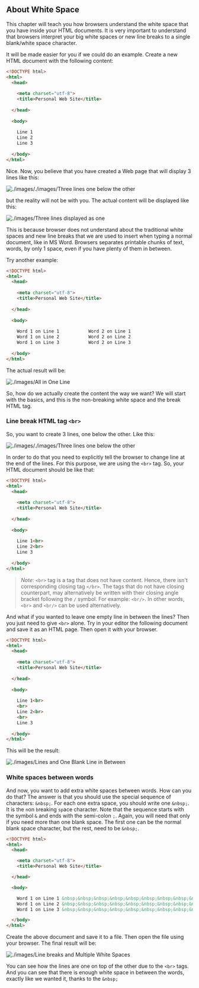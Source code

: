 ## About White Space

This chapter will teach you how browsers understand the white space that you have inside your HTML documents.
It is very important to understand that browsers interpret your big white spaces or new line breaks to a single blank/white space character.

It will be made easier for you if we could do an example. Create a new HTML document with the following content:

``` html
<!DOCTYPE html>
<html>
  <head>
  
    <meta charset="utf-8">
    <title>Personal Web Site</title>
    
  </head>
  
  <body>
  
    Line 1
    Line 2
    Line 3
    
  </body>
</html>    
```

Nice. Now, you believe that you have created a Web page that will display 3 lines like this:

![./images/./images/Three lines one below the other](./images/three-lines-one-below-the-other.png)

but the reality will not be with you. The actual content will be displayed like this:

![./images/Three lines displayed as one](./images/three-lines-displayed-as-one.png)

This is because browser does not understand about the traditional white spaces and new line breaks that we are used to insert when typing
a normal document, like in MS Word. Browsers separates printable chunks of text, words, by only 1 space, even if you have plenty of them in between.

Try another example:

``` html
<!DOCTYPE html>
<html>
  <head>
  
    <meta charset="utf-8">
    <title>Personal Web Site</title>
    
  </head>
  
  <body>
  
    Word 1 on Line 1           Word 2 on Line 1                         Word 3 on line 1
    Word 1 on Line 2           Word 2 on Line 2                         Word 3 on line 2
    Word 1 on Line 3           Word 2 on Line 3                         Word 3 on line 3
    
  </body>
</html>    
```

The actual result will be:

![./images/All in One Line](./images/all-in-one-line.png)

So, how do we actually create the content the way we want? We will start with the basics, and this is the non-breaking white space and the break HTML tag.

### Line break HTML tag `<br>`

So, you want to create 3 lines, one below the other. Like this:

![./images/./images/Three lines one below the other](./images/three-lines-one-below-the-other.png)

In order to do that you need to explicitly tell the browser to change line at the end of the lines. For this purpose, we are using the `<br>` tag.
So, your HTML document should be like that:

``` html
<!DOCTYPE html>
<html>
  <head>
  
    <meta charset="utf-8">
    <title>Personal Web Site</title>
    
  </head>
  
  <body>
  
    Line 1<br>
    Line 2<br>
    Line 3
    
  </body>
</html> 
```

> *Note*: `<br>` tag is a tag that does not have content. Hence, there isn't corresponding closing tag `</br>`. The tags that do not have
closing counterpart, may alternatively be written with their closing angle bracket following the `/` symbol. For example: `<br/>`. In other words, 
`<br>` and `<br/>` can be used alternatively.

And what if you wanted to leave one empty line in between the lines? Then you just need to give `<br>` alone. Try in your editor the following document
and save it as an HTML page. Then open it with your browser.

``` html
<!DOCTYPE html>
<html>
  <head>
  
    <meta charset="utf-8">
    <title>Personal Web Site</title>
    
  </head>
  
  <body>
  
    Line 1<br>
    <br>
    Line 2<br>
    <br>
    Line 3
    
  </body>
</html> 
```
This will be the result:

![./images/Lines and One Blank Line in Between](./images/lines-and-one-blank-line-in-between.png)


### White spaces between words

And now, you want to add extra white spaces between words. How can you do that? The answer is that you should use the special sequence of characters:
`&nbsp;`. For each one extra space, you should write one `&nbsp;`. It is the `n`on `b`reaking `sp`ace character. Note that the sequence starts with the symbol `&` and
ends with the semi-colon `;`. Again, you will need that only if you need more than one blank space. The first one can be the normal blank space character,
but the rest, need to be `&nbsp;`.

``` html
<!DOCTYPE html>
<html>
  <head>

    <meta charset="utf-8">
    <title>Personal Web Site</title>

  </head>

  <body>

    Word 1 on Line 1 &nbsp;&nbsp;&nbsp;&nbsp;&nbsp;&nbsp;&nbsp;&nbsp;&nbsp;Word 2 on Line 1 &nbsp;&nbsp;&nbsp;&nbsp;&nbsp;&nbsp;&nbsp;&nbsp;&nbsp;&nbsp;&nbsp;&nbsp;&nbsp;&nbsp;&nbsp;&nbsp;&nbsp;&nbsp;&nbsp;Word 3 on line 1<br>
    Word 1 on Line 2 &nbsp;&nbsp;&nbsp;&nbsp;&nbsp;&nbsp;&nbsp;&nbsp;&nbsp;Word 2 on Line 2 &nbsp;&nbsp;&nbsp;&nbsp;&nbsp;&nbsp;&nbsp;&nbsp;&nbsp;&nbsp;&nbsp;&nbsp;&nbsp;&nbsp;&nbsp;&nbsp;&nbsp;&nbsp;&nbsp;Word 3 on line 2<br>
    Word 1 on Line 3 &nbsp;&nbsp;&nbsp;&nbsp;&nbsp;&nbsp;&nbsp;&nbsp;&nbsp;Word 2 on Line 3 &nbsp;&nbsp;&nbsp;&nbsp;&nbsp;&nbsp;&nbsp;&nbsp;&nbsp;&nbsp;&nbsp;&nbsp;&nbsp;&nbsp;&nbsp;&nbsp;&nbsp;&nbsp;&nbsp;Word 3 on line 3

  </body>
</html>
```

Create the above document and save it to a file. Then open the file using your browser. The final result will be:

![./images/Line breaks and Multiple White Spaces](./images/three-lines-one-below-the-other-with-many-blank-spaces.png)

You can see how the lines are one on top of the other due to the `<br>` tags. And you can see that there is enough white space in between the words, exactly like
we wanted it, thanks to the `&nbsp;`




